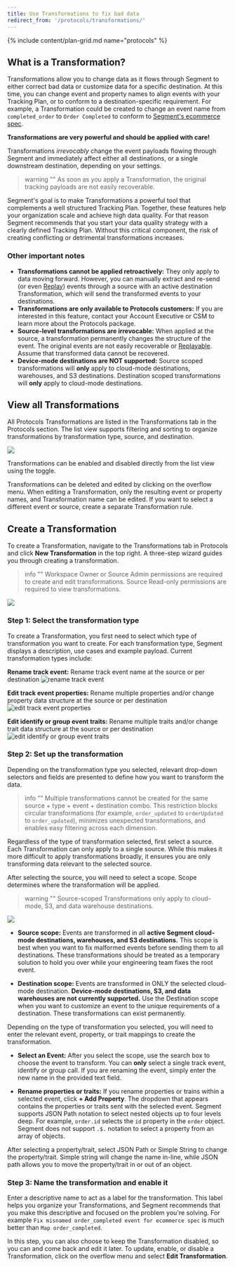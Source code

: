 ```yaml
---
title: Use Transformations to fix bad data
redirect_from: '/protocols/transformations/'
---
```


{% include content/plan-grid.md name="protocols" %}

## What is a Transformation?

Transformations allow you to change data as it flows through Segment to either correct bad data or customize data for a specific destination. At this time, you can change event and property names to align events with your Tracking Plan, or to conform to a destination-specific requirement. For example, a Transformation could be created to change an event name from `completed_order` to `Order Completed` to conform to [Segment's ecommerce spec](/docs/connections/spec/ecommerce/v2/#order-completed).

**Transformations are very powerful and should be applied with care!**

Transformations _irrevocably_ change the event payloads flowing through Segment and immediately affect either all destinations, or a single downstream destination, depending on your settings.

> warning ""
> As soon as you apply a Transformation, the original tracking payloads are not easily recoverable.

Segment's goal is to make Transformations a powerful tool that complements a well structured Tracking Plan. Together, these features help your organization scale and achieve high data quality. For that reason Segment recommends that you start your data quality strategy with a clearly defined Tracking Plan. Without this critical component, the risk of creating conflicting or detrimental transformations increases.

### Other important notes

- **Transformations cannot be applied retroactively:** They only apply to data moving forward. However, you can manually extract and re-send (or even [Replay](/docs/guides/what-is-replay)) events through a source with an active destination Transformation, which will send the transformed events to your destinations.
- **Transformations are only available to Protocols customers:** If you are interested in this feature, contact your Account Executive or CSM to learn more about the Protocols package.
- **Source-level transformations are irrevocable:** When applied at the source, a transformation permanently changes the structure of the event. The original events are not easily recoverable or [Replayable](/docs/guides/what-is-replay). Assume that transformed data cannot be recovered.
- **Device-mode destinations are NOT supported:** Source scoped transformations will **only** apply to cloud-mode destinations, warehouses, and S3 destinations. Destination scoped transformations will **only** apply to cloud-mode destinations.

## View all Transformations

All Protocols Transformations are listed in the Transformations tab in the Protocols section. The list view supports filtering and sorting to organize transformations by transformation type, source, and destination.

![](../images/transformation_list_view.png)

Transformations can be enabled and disabled directly from the list view using the toggle.

Transformations can be deleted and edited by clicking on the overflow menu. When editing a Transformation, only the resulting event or property names, and Transformation name can be edited. If you want to select a different event or source, create a separate Transformation rule.

## Create a Transformation

To create a Transformation, navigate to the Transformations tab in Protocols and click **New Transformation** in the top right. A three-step wizard guides you through creating a transformation.

> info ""
> Workspace Owner or Source Admin permissions are required to create and edit transformations.
> Source Read-only permissions are required to view transformations.

![](../images/transformation_wizard.png)

### Step 1: Select the transformation type

To create a Transformation, you first need to select which type of transformation you want to create. For each transformation type, Segment displays a description, use cases and example payload. Current transformation types include:

**Rename track event:** Rename track event name at the source or per destination
![rename track event](../images/event-rename-example.png)

**Edit track event properties:** Rename multiple properties and/or change property data structure at the source or per destination
![edit track event properties](../images/property-example.png)

**Edit identify or group event traits:** Rename multiple traits and/or change trait data structure at the source or per destination
![edit identify or group event traits](../images/traits-example.png)

### Step 2: Set up the transformation

Depending on the transformation type you selected, relevant drop-down selectors and fields are presented to define how you want to transform the data.

> info ""
> Multiple transformations cannot be created for the same source + type + event + destination combo. This restriction blocks circular transformations (for example, `order_updated` to `orderUpdated` to `order_updated`), minimizes unexpected transformations, and enables easy filtering across each dimension.

Regardless of the type of transformation selected, first select a source. Each Transformation can only apply to a single source. While this makes it more difficult to apply transformations broadly, it ensures you are only transforming data relevant to the selected source.

After selecting the source, you will need to select a scope. Scope determines where the transformation will be applied.

> warning ""
> Source-scoped Transformations only apply to cloud-mode, S3, and data warehouse destinations.

![](../images/transformation_scope.png)

* **Source scope:**
Events are transformed in all **active Segment cloud-mode destinations, warehouses, and S3 destinations.** This scope is best when you want to fix malformed events before sending them to all destinations. These transformations should be treated as a temporary solution to hold you over while your engineering team fixes the root event.

* **Destination scope:**
Events are transformed in ONLY the selected cloud-mode destination. **Device-mode destinations, S3, and data warehouses are not currently supported.** Use the Destination scope when you want to customize an event to the unique requirements of a destination. These transformations can exist permanently.

Depending on the type of transformation you selected, you will need to enter the relevant event, property, or trait mappings to create the transformation.

* **Select an Event:**
After you select the scope, use the search box to choose the event to transform. You can **only** select a single track event, identify or group call. If you are renaming the event, simply enter the new name in the provided text field.

* **Rename properties or traits:**
If you rename properties or trains within a selected event, click **+ Add Property**. The dropdown that appears contains the properties or traits sent with the selected event. Segment supports JSON Path notation to select nested objects up to four levels deep. For example, `order.id` selects the `id` property in the `order` object. Segment does not support `.$.` notation to select a property from an array of objects.

After selecting a property/trait, select JSON Path or Simple String to change the property/trait. Simple string will change the name in-line, while JSON path allows you to move the property/trait in or out of an object.

### Step 3: Name the transformation and enable it

Enter a descriptive name to act as a label for the transformation. This label helps you organize your Transformations, and Segment recommends that you make this descriptive and focused on the problem you're solving. For example `Fix misnamed order_completed event for ecommerce spec` is much better than `Map order_completed`.

In this step, you can also choose to keep the Transformation disabled, so you can and come back and edit it later. To update, enable, or disable a Transformation, click on the overflow menu and select **Edit Transformation**.
